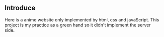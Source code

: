 ## Introduce

Here is a anime website only implemented by html, css and javaScript. This project is my practice as a green hand so it didn't implement the server side.